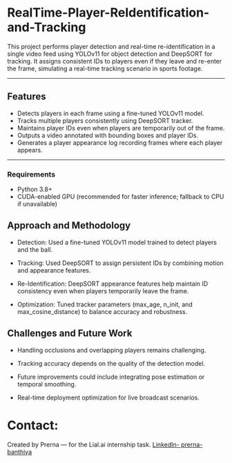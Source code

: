 # RealTime-Player-ReIdentification-and-Tracking

This project performs player detection and real-time re-identification in a single video feed using YOLOv11 for object detection and DeepSORT for tracking. It assigns consistent IDs to players even if they leave and re-enter the frame, simulating a real-time tracking scenario in sports footage.

---

## Features

- Detects players in each frame using a fine-tuned YOLOv11 model.
- Tracks multiple players consistently using DeepSORT tracker.
- Maintains player IDs even when players are temporarily out of the frame.
- Outputs a video annotated with bounding boxes and player IDs.
- Generates a player appearance log recording frames where each player appears.

---


### Requirements

- Python 3.8+
- CUDA-enabled GPU (recommended for faster inference; fallback to CPU if unavailable)

## Approach and Methodology
- Detection: Used a fine-tuned YOLOv11 model trained to detect players and the ball.

- Tracking: Used DeepSORT to assign persistent IDs by combining motion and appearance features.

- Re-Identification: DeepSORT appearance features help maintain ID consistency even when players temporarily leave the frame.

- Optimization: Tuned tracker parameters (max_age, n_init, and max_cosine_distance) to balance accuracy and robustness.

## Challenges and Future Work
- Handling occlusions and overlapping players remains challenging.

- Tracking accuracy depends on the quality of the detection model.

- Future improvements could include integrating pose estimation or temporal smoothing.

- Real-time deployment optimization for live broadcast scenarios.


# Contact: 
Created by Prerna — for the Lial.ai internship task.
[LinkedIn- prerna-banthiya](https://www.linkedin.com/in/prerna-banthiya/ )

